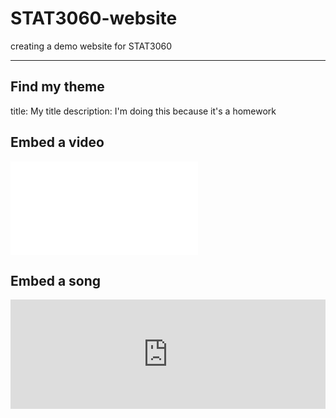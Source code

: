 # STAT3060-website
creating a demo website for STAT3060
<hr>

## Find my theme

title: My title
description: I'm doing this because it's a homework

## Embed a video

<iframe src="//player.bilibili.com/player.html?aid=904302343&bvid=BV1JP4y1q7Hm&cid=937717376&page=1" scrolling="no" border="0" frameborder="no" framespacing="0" allowfullscreen="true"> </iframe>

## Embed a song
<iframe allow="autoplay *; encrypted-media *; fullscreen *; clipboard-write" frameborder="0" height="175" style="width:100%;max-width:660px;overflow:hidden;background:transparent;" sandbox="allow-forms allow-popups allow-same-origin allow-scripts allow-storage-access-by-user-activation allow-top-navigation-by-user-activation" src="https://embed.music.apple.com/cn/album/omg/1659513441?i=1659513445"></iframe>
